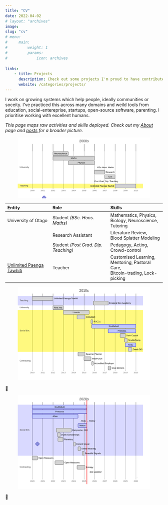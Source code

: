 ```yaml
---
title: "CV"
date: 2022-04-02
# layout: "archives"
image: 
slug: "cv"
# menu:
#     main:
#         weight: 1
#         params:
#             icon: archives

links:
    - title: Projects
      description: Check out some projects I'm proud to have contributed to
      website: /categories/projects/
---
```



I work on growing systems which help people, ideally communities or soceity.
I've practiced this across many domains and weild tools from education,
social-entereprise, startups, open-source software, parenting. I prioritise
working with excellent humans.

_This page maps raw activities and skills deployed. Check out my [About](/about)
page and [posts](http://localhost:1313/archives/) for a broader picture._

<figure>
  <img src='2000s.svg' />
</figure>

| Entity              | Role               | Skills |
|:---|:---|:---|
| University of Otago | Student _(BSc. Hons. Maths)_ | Mathematics, Physics,<br />Biology, Neuroscience,<br />Tutoring  |
|                     | Research Assistant | Literature Review,<br />Blood Splatter Modeling
|                     | Student _(Post Grad. Dip. Teaching)_ | Pedagogy, Acting, <br />Crowd-control                            |
| [Unlimited Paenga Tawhiti](/p/unlimited) | Teacher | Customised Learning,<br />Mentoring, Pastoral Care,<br />Bitcoin-trading, Lock-picking<br /> |



<figure>
  <img src='2010s.svg' />
</figure>

:construction:

<figure>
  <img src='2020s.svg' />
</figure>

:construction:

